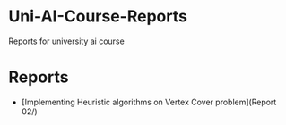 # Uni-AI-Course-Reports
Reports for university ai course

# Reports
- [Implementing Heuristic algorithms on Vertex Cover problem](Report 02/)
